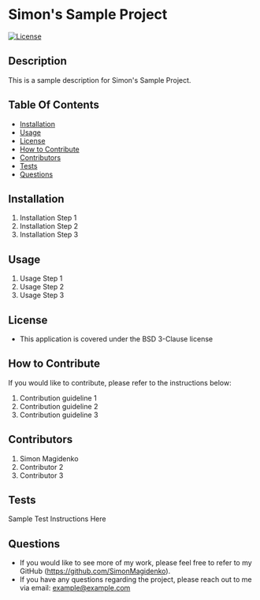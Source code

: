 
# Simon's Sample Project   
[![License](https://img.shields.io/badge/License-BSD_3--Clause-blue.svg)](https://opensource.org/licenses/BSD-3-Clause)


## Description
This is a sample description for Simon's Sample Project. 

## Table Of Contents
- [Installation](#installation)
- [Usage](#usage)
- [License](#license)
- [How to Contribute](#guidelines)
- [Contributors](#contributors)
- [Tests](#tests)
- [Questions](#questions)

## Installation 
1. Installation Step 1
2. Installation Step 2
3. Installation Step 3


## Usage
1. Usage Step 1
2. Usage Step 2 
3. Usage Step 3



## License 
- This application is covered under the BSD 3-Clause license

## How to Contribute
If you would like to contribute, please refer to the instructions below:
1. Contribution guideline 1
2. Contribution guideline 2
3. Contribution guideline 3



## Contributors
1. Simon Magidenko
2. Contributor 2
3. Contributor 3


## Tests
Sample Test Instructions Here

## Questions 
- If you would like to see more of my work, please feel free to refer to my GitHub (https://github.com/SimonMagidenko).
- If you have any questions regarding the project, please reach out to me via email: example@example.com
